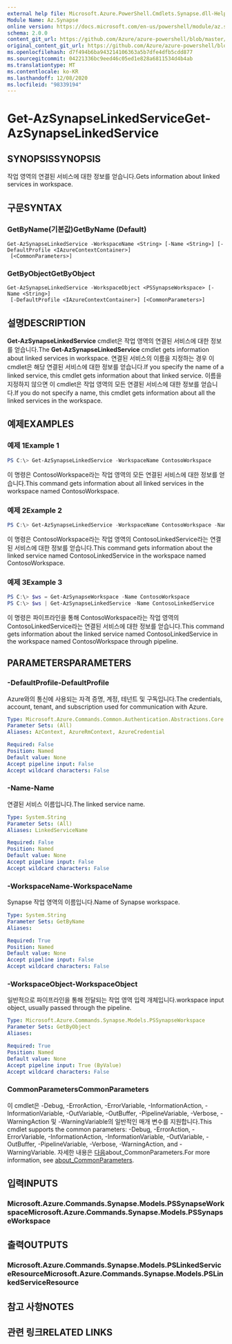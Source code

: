 ```yaml
---
external help file: Microsoft.Azure.PowerShell.Cmdlets.Synapse.dll-Help.xml
Module Name: Az.Synapse
online version: https://docs.microsoft.com/en-us/powershell/module/az.synapse/get-azsynapselinkedservice
schema: 2.0.0
content_git_url: https://github.com/Azure/azure-powershell/blob/master/src/Synapse/Synapse/help/Get-AzSynapseLinkedService.md
original_content_git_url: https://github.com/Azure/azure-powershell/blob/master/src/Synapse/Synapse/help/Get-AzSynapseLinkedService.md
ms.openlocfilehash: d7f494b6ba943214106363a5b7dfe4dfb5cdd877
ms.sourcegitcommit: 04221336bc9eed46c05ed1e828a6811534d4b4ab
ms.translationtype: MT
ms.contentlocale: ko-KR
ms.lasthandoff: 12/08/2020
ms.locfileid: "98339194"
---
```

# <span data-ttu-id="8dc14-101">Get-AzSynapseLinkedService</span><span class="sxs-lookup"><span data-stu-id="8dc14-101">Get-AzSynapseLinkedService</span></span>

## <span data-ttu-id="8dc14-102">SYNOPSIS</span><span class="sxs-lookup"><span data-stu-id="8dc14-102">SYNOPSIS</span></span>
<span data-ttu-id="8dc14-103">작업 영역의 연결된 서비스에 대한 정보를 얻습니다.</span><span class="sxs-lookup"><span data-stu-id="8dc14-103">Gets information about linked services in workspace.</span></span>

## <span data-ttu-id="8dc14-104">구문</span><span class="sxs-lookup"><span data-stu-id="8dc14-104">SYNTAX</span></span>

### <span data-ttu-id="8dc14-105">GetByName(기본값)</span><span class="sxs-lookup"><span data-stu-id="8dc14-105">GetByName (Default)</span></span>
```
Get-AzSynapseLinkedService -WorkspaceName <String> [-Name <String>] [-DefaultProfile <IAzureContextContainer>]
 [<CommonParameters>]
```

### <span data-ttu-id="8dc14-106">GetByObject</span><span class="sxs-lookup"><span data-stu-id="8dc14-106">GetByObject</span></span>
```
Get-AzSynapseLinkedService -WorkspaceObject <PSSynapseWorkspace> [-Name <String>]
 [-DefaultProfile <IAzureContextContainer>] [<CommonParameters>]
```

## <span data-ttu-id="8dc14-107">설명</span><span class="sxs-lookup"><span data-stu-id="8dc14-107">DESCRIPTION</span></span>
<span data-ttu-id="8dc14-108">**Get-AzSynapseLinkedService** cmdlet은 작업 영역의 연결된 서비스에 대한 정보를 얻습니다.</span><span class="sxs-lookup"><span data-stu-id="8dc14-108">The **Get-AzSynapseLinkedService** cmdlet gets information about linked services in workspace.</span></span>
<span data-ttu-id="8dc14-109">연결된 서비스의 이름을 지정하는 경우 이 cmdlet은 해당 연결된 서비스에 대한 정보를 얻습니다.</span><span class="sxs-lookup"><span data-stu-id="8dc14-109">If you specify the name of a linked service, this cmdlet gets information about that linked service.</span></span>
<span data-ttu-id="8dc14-110">이름을 지정하지 않으면 이 cmdlet은 작업 영역의 모든 연결된 서비스에 대한 정보를 얻습니다.</span><span class="sxs-lookup"><span data-stu-id="8dc14-110">If you do not specify a name, this cmdlet gets information about all the linked services in the workspace.</span></span>

## <span data-ttu-id="8dc14-111">예제</span><span class="sxs-lookup"><span data-stu-id="8dc14-111">EXAMPLES</span></span>

### <span data-ttu-id="8dc14-112">예제 1</span><span class="sxs-lookup"><span data-stu-id="8dc14-112">Example 1</span></span>
```powershell
PS C:\> Get-AzSynapseLinkedService -WorkspaceName ContosoWorkspace
```

<span data-ttu-id="8dc14-113">이 명령은 ContosoWorkspace라는 작업 영역의 모든 연결된 서비스에 대한 정보를 얻습니다.</span><span class="sxs-lookup"><span data-stu-id="8dc14-113">This command gets information about all linked services in the workspace named ContosoWorkspace.</span></span>

### <span data-ttu-id="8dc14-114">예제 2</span><span class="sxs-lookup"><span data-stu-id="8dc14-114">Example 2</span></span>
```powershell
PS C:\> Get-AzSynapseLinkedService -WorkspaceName ContosoWorkspace -Name ContosoLinkedService
```

<span data-ttu-id="8dc14-115">이 명령은 ContosoWorkspace라는 작업 영역의 ContosoLinkedService라는 연결된 서비스에 대한 정보를 얻습니다.</span><span class="sxs-lookup"><span data-stu-id="8dc14-115">This command gets information about the linked service named ContosoLinkedService in the workspace named ContosoWorkspace.</span></span>

### <span data-ttu-id="8dc14-116">예제 3</span><span class="sxs-lookup"><span data-stu-id="8dc14-116">Example 3</span></span>
```powershell
PS C:\> $ws = Get-AzSynapseWorkspace -Name ContosoWorkspace
PS C:\> $ws | Get-AzSynapseLinkedService -Name ContosoLinkedService
```

<span data-ttu-id="8dc14-117">이 명령은 파이프라인을 통해 ContosoWorkspace라는 작업 영역의 ContosoLinkedService라는 연결된 서비스에 대한 정보를 얻습니다.</span><span class="sxs-lookup"><span data-stu-id="8dc14-117">This command gets information about the linked service named ContosoLinkedService in the workspace named ContosoWorkspace through pipeline.</span></span>

## <span data-ttu-id="8dc14-118">PARAMETERS</span><span class="sxs-lookup"><span data-stu-id="8dc14-118">PARAMETERS</span></span>

### <span data-ttu-id="8dc14-119">-DefaultProfile</span><span class="sxs-lookup"><span data-stu-id="8dc14-119">-DefaultProfile</span></span>
<span data-ttu-id="8dc14-120">Azure와의 통신에 사용되는 자격 증명, 계정, 테넌트 및 구독입니다.</span><span class="sxs-lookup"><span data-stu-id="8dc14-120">The credentials, account, tenant, and subscription used for communication with Azure.</span></span>

```yaml
Type: Microsoft.Azure.Commands.Common.Authentication.Abstractions.Core.IAzureContextContainer
Parameter Sets: (All)
Aliases: AzContext, AzureRmContext, AzureCredential

Required: False
Position: Named
Default value: None
Accept pipeline input: False
Accept wildcard characters: False
```

### <span data-ttu-id="8dc14-121">-Name</span><span class="sxs-lookup"><span data-stu-id="8dc14-121">-Name</span></span>
<span data-ttu-id="8dc14-122">연결된 서비스 이름입니다.</span><span class="sxs-lookup"><span data-stu-id="8dc14-122">The linked service name.</span></span>

```yaml
Type: System.String
Parameter Sets: (All)
Aliases: LinkedServiceName

Required: False
Position: Named
Default value: None
Accept pipeline input: False
Accept wildcard characters: False
```

### <span data-ttu-id="8dc14-123">-WorkspaceName</span><span class="sxs-lookup"><span data-stu-id="8dc14-123">-WorkspaceName</span></span>
<span data-ttu-id="8dc14-124">Synapse 작업 영역의 이름입니다.</span><span class="sxs-lookup"><span data-stu-id="8dc14-124">Name of Synapse workspace.</span></span>

```yaml
Type: System.String
Parameter Sets: GetByName
Aliases:

Required: True
Position: Named
Default value: None
Accept pipeline input: False
Accept wildcard characters: False
```

### <span data-ttu-id="8dc14-125">-WorkspaceObject</span><span class="sxs-lookup"><span data-stu-id="8dc14-125">-WorkspaceObject</span></span>
<span data-ttu-id="8dc14-126">일반적으로 파이프라인을 통해 전달되는 작업 영역 입력 개체입니다.</span><span class="sxs-lookup"><span data-stu-id="8dc14-126">workspace input object, usually passed through the pipeline.</span></span>

```yaml
Type: Microsoft.Azure.Commands.Synapse.Models.PSSynapseWorkspace
Parameter Sets: GetByObject
Aliases:

Required: True
Position: Named
Default value: None
Accept pipeline input: True (ByValue)
Accept wildcard characters: False
```

### <span data-ttu-id="8dc14-127">CommonParameters</span><span class="sxs-lookup"><span data-stu-id="8dc14-127">CommonParameters</span></span>
<span data-ttu-id="8dc14-128">이 cmdlet은 -Debug, -ErrorAction, -ErrorVariable, -InformationAction, -InformationVariable, -OutVariable, -OutBuffer, -PipelineVariable, -Verbose, -WarningAction 및 -WarningVariable의 일반적인 매개 변수를 지원합니다.</span><span class="sxs-lookup"><span data-stu-id="8dc14-128">This cmdlet supports the common parameters: -Debug, -ErrorAction, -ErrorVariable, -InformationAction, -InformationVariable, -OutVariable, -OutBuffer, -PipelineVariable, -Verbose, -WarningAction, and -WarningVariable.</span></span> <span data-ttu-id="8dc14-129">자세한 내용은 [다음](http://go.microsoft.com/fwlink/?LinkID=113216)about_CommonParameters.</span><span class="sxs-lookup"><span data-stu-id="8dc14-129">For more information, see [about_CommonParameters](http://go.microsoft.com/fwlink/?LinkID=113216).</span></span>

## <span data-ttu-id="8dc14-130">입력</span><span class="sxs-lookup"><span data-stu-id="8dc14-130">INPUTS</span></span>

### <span data-ttu-id="8dc14-131">Microsoft.Azure.Commands.Synapse.Models.PSSynapseWorkspace</span><span class="sxs-lookup"><span data-stu-id="8dc14-131">Microsoft.Azure.Commands.Synapse.Models.PSSynapseWorkspace</span></span>

## <span data-ttu-id="8dc14-132">출력</span><span class="sxs-lookup"><span data-stu-id="8dc14-132">OUTPUTS</span></span>

### <span data-ttu-id="8dc14-133">Microsoft.Azure.Commands.Synapse.Models.PSLinkedServiceResource</span><span class="sxs-lookup"><span data-stu-id="8dc14-133">Microsoft.Azure.Commands.Synapse.Models.PSLinkedServiceResource</span></span>

## <span data-ttu-id="8dc14-134">참고 사항</span><span class="sxs-lookup"><span data-stu-id="8dc14-134">NOTES</span></span>

## <span data-ttu-id="8dc14-135">관련 링크</span><span class="sxs-lookup"><span data-stu-id="8dc14-135">RELATED LINKS</span></span>
